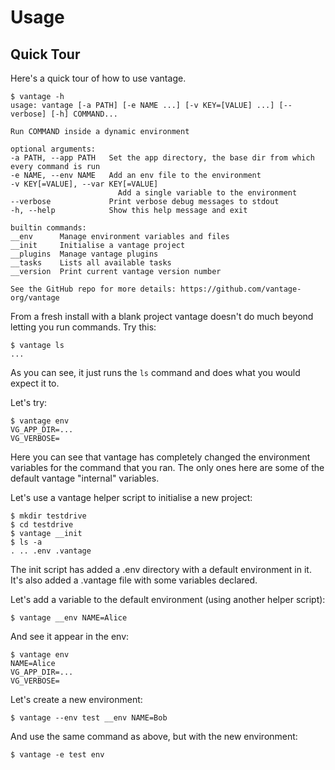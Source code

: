 # Usage

## Quick Tour

Here's a quick tour of how to use vantage.

    $ vantage -h
    usage: vantage [-a PATH] [-e NAME ...] [-v KEY=[VALUE] ...] [--verbose] [-h] COMMAND...

    Run COMMAND inside a dynamic environment

    optional arguments:
    -a PATH, --app PATH   Set the app directory, the base dir from which every command is run
    -e NAME, --env NAME   Add an env file to the environment
    -v KEY[=VALUE], --var KEY[=VALUE]
                            Add a single variable to the environment
    --verbose             Print verbose debug messages to stdout
    -h, --help            Show this help message and exit

    builtin commands:
    __env      Manage environment variables and files
    __init     Initialise a vantage project
    __plugins  Manage vantage plugins
    __tasks    Lists all available tasks
    __version  Print current vantage version number

    See the GitHub repo for more details: https://github.com/vantage-org/vantage

From a fresh install with a blank project vantage doesn't do much beyond letting you run commands. Try this:

    $ vantage ls
    ...

As you can see, it just runs the `ls` command and does what you would expect it to.

Let's try:

    $ vantage env
    VG_APP_DIR=...
    VG_VERBOSE=

Here you can see that vantage has completely changed the environment variables for the command that you ran. The only 
ones here are some of the default vantage "internal" variables.

Let's use a vantage helper script to initialise a new project:

    $ mkdir testdrive
    $ cd testdrive
    $ vantage __init
    $ ls -a
    . .. .env .vantage

The init script has added a .env directory with a default environment in it. It's also added a .vantage file with some 
variables declared.

Let's add a variable to the default environment (using another helper script):

    $ vantage __env NAME=Alice

And see it appear in the env:

    $ vantage env
    NAME=Alice
    VG_APP_DIR=...
    VG_VERBOSE=

Let's create a new environment:

    $ vantage --env test __env NAME=Bob

And use the same command as above, but with the new environment:

    $ vantage -e test env

